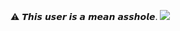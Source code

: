 ⚠︎ 𝙏𝙝𝙞𝙨 𝙪𝙨𝙚𝙧 𝙞𝙨 𝙖 𝙢𝙚𝙖𝙣 𝙖𝙨𝙨𝙝𝙤𝙡𝙚.
<img src="https://i.pinimg.com/1200x/ce/f3/8f/cef38f7636a3e3fd01ae8ec01480d1f7.jpg"/></div>
